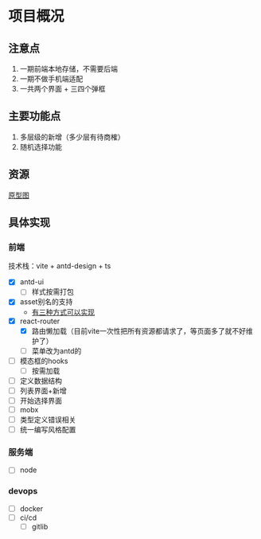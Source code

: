# 项目概况

## 注意点

1. 一期前端本地存储，不需要后端
2. 一期不做手机端适配
3. 一共两个界面 + 三四个弹框

## 主要功能点

 1. 多层级的新增（多少层有待商榷）
 2. 随机选择功能

## 资源

[原型图](https://3qomk5.axshare.com/#g=1&p=home)

## 具体实现

### 前端

技术栈：vite + antd-design + ts

- [x] antd-ui
  - [ ] 样式按需打包
- [x] asset别名的支持
  - [有三种方式可以实现](./docs/Asset.md)
- [x] react-router
  - [x] 路由懒加载（目前vite一次性把所有资源都请求了，等页面多了就不好维护了）
  - [ ] 菜单改为antd的
- [ ] 模态框的hooks
  - [ ] 按需加载
- [ ] 定义数据结构
- [ ] 列表界面+新增
- [ ] 开始选择界面
- [ ] mobx
- [ ] 类型定义错误相关
- [ ] 统一编写风格配置

### 服务端

- [ ] node

### devops

- [ ] docker
- [ ] ci/cd
  - [ ] gitlib